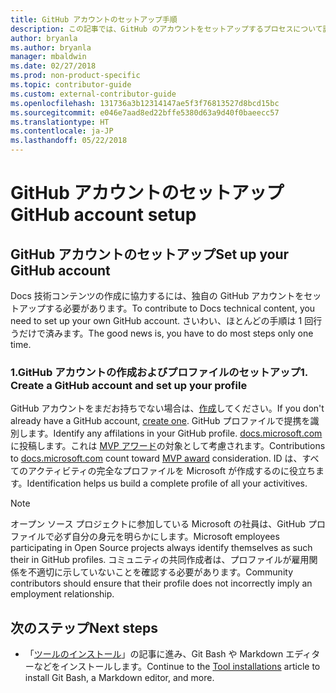 ```yaml
---
title: GitHub アカウントのセットアップ手順
description: この記事では、GitHub のアカウントをセットアップするプロセスについて説明します。docs.microsoft.com コンテンツに投稿するには、このアカウントが必要です。
author: bryanla
ms.author: bryanla
manager: mbaldwin
ms.date: 02/27/2018
ms.prod: non-product-specific
ms.topic: contributor-guide
ms.custom: external-contributor-guide
ms.openlocfilehash: 131736a3b12314147ae5f3f76813527d8bcd15bc
ms.sourcegitcommit: e046e7aad8ed22bffe5380d63a9d40f0baeecc57
ms.translationtype: HT
ms.contentlocale: ja-JP
ms.lasthandoff: 05/22/2018
---
```

# <a name="github-account-setup"></a><span data-ttu-id="50349-103">GitHub アカウントのセットアップ</span><span class="sxs-lookup"><span data-stu-id="50349-103">GitHub account setup</span></span>

## <a name="set-up-your-github-account"></a><span data-ttu-id="50349-104">GitHub アカウントのセットアップ</span><span class="sxs-lookup"><span data-stu-id="50349-104">Set up your GitHub account</span></span>

<span data-ttu-id="50349-105">Docs 技術コンテンツの作成に協力するには、独自の GitHub アカウントをセットアップする必要があります。</span><span class="sxs-lookup"><span data-stu-id="50349-105">To contribute to Docs technical content, you need to set up your own GitHub account.</span></span> <span data-ttu-id="50349-106">さいわい、ほとんどの手順は 1 回行うだけで済みます。</span><span class="sxs-lookup"><span data-stu-id="50349-106">The good news is, you have to do most steps only one time.</span></span>

### <a name="1-create-a-github-account-and-set-up-your-profile"></a><span data-ttu-id="50349-107">1.GitHub アカウントの作成およびプロファイルのセットアップ</span><span class="sxs-lookup"><span data-stu-id="50349-107">1. Create a GitHub account and set up your profile</span></span>

<span data-ttu-id="50349-108">GitHub アカウントをまだお持ちでない場合は、[作成](https://github.com/join)してください。</span><span class="sxs-lookup"><span data-stu-id="50349-108">If you don't already have a GitHub account, [create one](https://github.com/join).</span></span> <span data-ttu-id="50349-109">GitHub プロファイルで提携を識別します。</span><span class="sxs-lookup"><span data-stu-id="50349-109">Identify any affilations in your GitHub profile.</span></span> <span data-ttu-id="50349-110">[docs.microsoft.com](https://docs.microsoft.com) に投稿します。これは [MVP アワード](https://mvp.microsoft.com)の対象として考慮されます。</span><span class="sxs-lookup"><span data-stu-id="50349-110">Contributions to [docs.microsoft.com](https://docs.microsoft.com) count toward [MVP award](https://mvp.microsoft.com) consideration.</span></span> <span data-ttu-id="50349-111">ID は、すべてのアクティビティの完全なプロファイルを Microsoft が作成するのに役立ちます。</span><span class="sxs-lookup"><span data-stu-id="50349-111">Identification helps us build a complete profile of all your activitives.</span></span>

>[!NOTE]
> <span data-ttu-id="50349-112">オープン ソース プロジェクトに参加している Microsoft の社員は、GitHub プロファイルで必ず自分の身元を明らかにします。</span><span class="sxs-lookup"><span data-stu-id="50349-112">Microsoft employees participating in Open Source projects always identify themselves as such their in GitHub profiles.</span></span> <span data-ttu-id="50349-113">コミュニティの共同作成者は、プロファイルが雇用関係を不適切に示していないことを確認する必要があります。</span><span class="sxs-lookup"><span data-stu-id="50349-113">Community contributors should ensure that their profile does not incorrectly imply an employment relationship.</span></span>

## <a name="next-steps"></a><span data-ttu-id="50349-114">次のステップ</span><span class="sxs-lookup"><span data-stu-id="50349-114">Next steps</span></span>

* <span data-ttu-id="50349-115">「[ツールのインストール](get-started-setup-tools.md)」の記事に進み、Git Bash や Markdown エディターなどをインストールします。</span><span class="sxs-lookup"><span data-stu-id="50349-115">Continue to the [Tool installations](get-started-setup-tools.md) article to install Git Bash, a Markdown editor, and more.</span></span>

